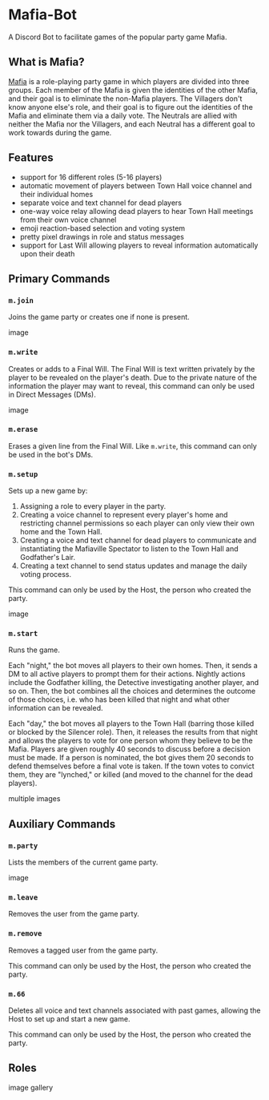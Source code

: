 # Mafia-Bot

A Discord Bot to facilitate games of the popular party game Mafia.

## What is Mafia?

[Mafia](https://en.wikipedia.org/wiki/Mafia_%28party_game%29) is a role-playing party game in which players are divided into three groups. Each member of the Mafia is given the identities of the other Mafia, and their goal is to eliminate the non-Mafia players. The Villagers don't know anyone else's role, and their goal is to figure out the identities of the Mafia and eliminate them via a daily vote. The Neutrals are allied with neither the Mafia nor the Villagers, and each Neutral has a different goal to work towards during the game.

## Features
- support for 16 different roles (5-16 players)
- automatic movement of players between Town Hall voice channel and their individual homes
- separate voice and text channel for dead players
- one-way voice relay allowing dead players to hear Town Hall meetings from their own voice channel
- emoji reaction-based selection and voting system
- pretty pixel drawings in role and status messages
- support for Last Will allowing players to reveal information automatically upon their death

## Primary Commands

### `m.join`

Joins the game party or creates one if none is present.

image

### `m.write`

Creates or adds to a Final Will. The Final Will is text written privately by the player to be revealed on the player's death. Due to the private nature of the information the player may want to reveal, this command can only be used in Direct Messages (DMs).

image

### `m.erase`

Erases a given line from the Final Will. Like `m.write`, this command can only be used in the bot's DMs.

### `m.setup`

Sets up a new game by:

 1. Assigning a role to every player in the party.
 2. Creating a voice channel to represent every player's home and restricting channel permissions so each player can only view their own home and the Town Hall.
 3. Creating a voice and text channel for dead players to communicate and instantiating the Mafiaville Spectator to listen to the Town Hall and Godfather's Lair.
 4. Creating a text channel to send status updates and manage the daily voting process.

This command can only be used by the Host, the person who created the party.

image

### `m.start`

Runs the game.

Each "night," the bot moves all players to their own homes. Then, it sends a DM to all active players to prompt them for their actions. Nightly actions include the Godfather killing, the Detective investigating another player, and so on. Then, the bot combines all the choices and determines the outcome of those choices, i.e. who has been killed that night and what other information can be revealed.

Each "day," the bot moves all players to the Town Hall (barring those killed or blocked by the Silencer role). Then, it releases the results from that night and allows the players to vote for one person whom they believe to be the Mafia. Players are given roughly 40 seconds to discuss before a decision must be made. If a person is nominated, the bot gives them 20 seconds to defend themselves before a final vote is taken. If the town votes to convict them, they are "lynched," or killed (and moved to the channel for the dead players).

multiple images

## Auxiliary Commands

### `m.party`

Lists the members of the current game party.

image

### `m.leave`

Removes the user from the game party.

### `m.remove`

Removes a tagged user from the game party.

This command can only be used by the Host, the person who created the party.

### `m.66`

Deletes all voice and text channels associated with past games, allowing the Host to set up and start a new game.

This command can only be used by the Host, the person who created the party.

## Roles

image gallery


